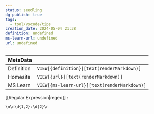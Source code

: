 ```yaml
---
status: seedling
dg-publish: true
tags:
  - tool/vscode/tips
creation_date: 2024-05-04 21:38
definition: undefined
ms-learn-url: undefined
url: undefined
---
```


| MetaData   |                                              |
| ---------- | -------------------------------------------- |
| Definition | `VIEW[{definition}][text(renderMarkdown)]`   |
| Homesite   | `VIEW[{url}][text(renderMarkdown)]`          |
| MS Learn   | `VIEW[{ms-learn-url}][text(renderMarkdown)]` |

[[Regular Expression|regex]] :  
```
\n\n\d{1,2}:\d{2}\n
```
